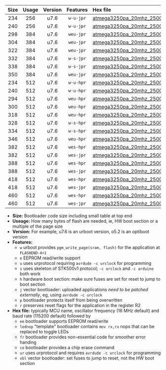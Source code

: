 |Size|Usage|Version|Features|Hex file|
|:-:|:-:|:-:|:-:|:--|
|234|256|u7.6|`w-u-jpr`|[atmega3250pa_20mhz_250000bps_ur_vbl.hex](https://raw.githubusercontent.com/stefanrueger/urboot/main/atmega3250pa_20mhz_250000bps_ur_vbl.hex)|
|240|256|u7.6|`w-u-jpr`|[atmega3250pa_20mhz_250000bps_lednop_ur_vbl.hex](https://raw.githubusercontent.com/stefanrueger/urboot/main/atmega3250pa_20mhz_250000bps_lednop_ur_vbl.hex)|
|298|384|u7.6|`weu-jpr`|[atmega3250pa_20mhz_250000bps_ee_ur_vbl.hex](https://raw.githubusercontent.com/stefanrueger/urboot/main/atmega3250pa_20mhz_250000bps_ee_ur_vbl.hex)|
|304|384|u7.6|`weu-jpr`|[atmega3250pa_20mhz_250000bps_ee_lednop_ur_vbl.hex](https://raw.githubusercontent.com/stefanrueger/urboot/main/atmega3250pa_20mhz_250000bps_ee_lednop_ur_vbl.hex)|
|322|384|u7.6|`weu-jpr`|[atmega3250pa_20mhz_250000bps_ee_lednop_fr_ur_vbl.hex](https://raw.githubusercontent.com/stefanrueger/urboot/main/atmega3250pa_20mhz_250000bps_ee_lednop_fr_ur_vbl.hex)|
|332|384|u7.6|`w-s-jpr`|[atmega3250pa_20mhz_250000bps_vbl.hex](https://raw.githubusercontent.com/stefanrueger/urboot/main/atmega3250pa_20mhz_250000bps_vbl.hex)|
|338|384|u7.6|`w-s-jpr`|[atmega3250pa_20mhz_250000bps_lednop_vbl.hex](https://raw.githubusercontent.com/stefanrueger/urboot/main/atmega3250pa_20mhz_250000bps_lednop_vbl.hex)|
|350|384|u7.6|`weu-jpr`|[atmega3250pa_20mhz_250000bps_ee_lednop_fr_ce_ur_vbl.hex](https://raw.githubusercontent.com/stefanrueger/urboot/main/atmega3250pa_20mhz_250000bps_ee_lednop_fr_ce_ur_vbl.hex)|
|234|512|u7.6|`w-u-hpr`|[atmega3250pa_20mhz_250000bps_ur.hex](https://raw.githubusercontent.com/stefanrueger/urboot/main/atmega3250pa_20mhz_250000bps_ur.hex)|
|240|512|u7.6|`w-u-hpr`|[atmega3250pa_20mhz_250000bps_lednop_ur.hex](https://raw.githubusercontent.com/stefanrueger/urboot/main/atmega3250pa_20mhz_250000bps_lednop_ur.hex)|
|294|512|u7.6|`weu-hpr`|[atmega3250pa_20mhz_250000bps_ee_ur.hex](https://raw.githubusercontent.com/stefanrueger/urboot/main/atmega3250pa_20mhz_250000bps_ee_ur.hex)|
|300|512|u7.6|`weu-hpr`|[atmega3250pa_20mhz_250000bps_ee_lednop_ur.hex](https://raw.githubusercontent.com/stefanrueger/urboot/main/atmega3250pa_20mhz_250000bps_ee_lednop_ur.hex)|
|318|512|u7.6|`weu-hpr`|[atmega3250pa_20mhz_250000bps_ee_lednop_fr_ur.hex](https://raw.githubusercontent.com/stefanrueger/urboot/main/atmega3250pa_20mhz_250000bps_ee_lednop_fr_ur.hex)|
|328|512|u7.6|`w-s-hpr`|[atmega3250pa_20mhz_250000bps.hex](https://raw.githubusercontent.com/stefanrueger/urboot/main/atmega3250pa_20mhz_250000bps.hex)|
|334|512|u7.6|`w-s-hpr`|[atmega3250pa_20mhz_250000bps_lednop.hex](https://raw.githubusercontent.com/stefanrueger/urboot/main/atmega3250pa_20mhz_250000bps_lednop.hex)|
|346|512|u7.6|`weu-hpr`|[atmega3250pa_20mhz_250000bps_ee_lednop_fr_ce_ur.hex](https://raw.githubusercontent.com/stefanrueger/urboot/main/atmega3250pa_20mhz_250000bps_ee_lednop_fr_ce_ur.hex)|
|382|512|u7.6|`wes-hpr`|[atmega3250pa_20mhz_250000bps_ee.hex](https://raw.githubusercontent.com/stefanrueger/urboot/main/atmega3250pa_20mhz_250000bps_ee.hex)|
|382|512|u7.6|`wes-jpr`|[atmega3250pa_20mhz_250000bps_ee_vbl.hex](https://raw.githubusercontent.com/stefanrueger/urboot/main/atmega3250pa_20mhz_250000bps_ee_vbl.hex)|
|388|512|u7.6|`wes-hpr`|[atmega3250pa_20mhz_250000bps_ee_lednop.hex](https://raw.githubusercontent.com/stefanrueger/urboot/main/atmega3250pa_20mhz_250000bps_ee_lednop.hex)|
|388|512|u7.6|`wes-jpr`|[atmega3250pa_20mhz_250000bps_ee_lednop_vbl.hex](https://raw.githubusercontent.com/stefanrueger/urboot/main/atmega3250pa_20mhz_250000bps_ee_lednop_vbl.hex)|
|418|512|u7.6|`wes-hpr`|[atmega3250pa_20mhz_250000bps_ee_lednop_fr.hex](https://raw.githubusercontent.com/stefanrueger/urboot/main/atmega3250pa_20mhz_250000bps_ee_lednop_fr.hex)|
|418|512|u7.6|`wes-jpr`|[atmega3250pa_20mhz_250000bps_ee_lednop_fr_vbl.hex](https://raw.githubusercontent.com/stefanrueger/urboot/main/atmega3250pa_20mhz_250000bps_ee_lednop_fr_vbl.hex)|
|460|512|u7.6|`wes-hpr`|[atmega3250pa_20mhz_250000bps_ee_lednop_fr_ce.hex](https://raw.githubusercontent.com/stefanrueger/urboot/main/atmega3250pa_20mhz_250000bps_ee_lednop_fr_ce.hex)|
|460|512|u7.6|`wes-jpr`|[atmega3250pa_20mhz_250000bps_ee_lednop_fr_ce_vbl.hex](https://raw.githubusercontent.com/stefanrueger/urboot/main/atmega3250pa_20mhz_250000bps_ee_lednop_fr_ce_vbl.hex)|

- **Size:** Bootloader code size including small table at top end
- **Useage:** How many bytes of flash are needed, ie, HW boot section or a multiple of the page size
- **Version:** For example, u7.6 is an urboot version, o5.2 is an optiboot version
- **Features:**
  + `w` urboot provides `pgm_write_page(sram, flash)` for the application at `FLASHEND-4+1`
  + `e` EEPROM read/write support
  + `u` uses urprotocol requiring `avrdude -c urclock` for programming
  + `s` uses skeleton of STK500v1 protocol; `-c urclock` and `-c arduino` both work
  + `h` hardware boot section: make sure fuses are set for reset to jump to boot section
  + `j` vector bootloader: uploaded applications *need to be patched externally*, eg, using `avrdude -c urclock`
  + `p` bootloader protects itself from being overwritten
  + `r` preserves reset flags for the application in the register R2
- **Hex file:** typically MCU name, oscillator frequency (16 MHz default) and baud rate (115200 default) followed by
  + `ee` bootloader supports EEPROM read/write
  + `lednop` "template" bootloader contains `mov rx,rx` nops that can be replaced to toggle LEDs
  + `fr` bootloader provides non-essential code for smoother error handing
  + `ce` bootloader provides a chip erase command
  + `ur` uses urprotocol and requires `avrdude -c urclock` for programming
  + `vbl` vector bootloader: set fuses to jump to reset, not the HW boot section
